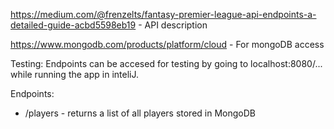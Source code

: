 https://medium.com/@frenzelts/fantasy-premier-league-api-endpoints-a-detailed-guide-acbd5598eb19 - API description

https://www.mongodb.com/products/platform/cloud - For mongoDB access

Testing:
Endpoints can be accesed for testing by going to localhost:8080/... while running the app in inteliJ.

Endpoints: 
- /players - returns a list of all players stored in MongoDB 
